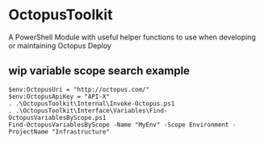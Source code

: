 # OctopusToolkit
A PowerShell Module with useful helper functions to use when developing or maintaining Octopus Deploy

## wip variable scope search example
```
$env:OctopusUri = "http://octopus.com/"
$env:OctopusApiKey = "API-X"
. .\OctopusToolkit\Internal\Invoke-Octopus.ps1
. .\OctopusToolkit\Interface\Variables\Find-OctopusVariablesByScope.ps1
Find-OctopusVariablesByScope -Name "MyEnv" -Scope Environment -ProjectName "Infrastructure"
```
